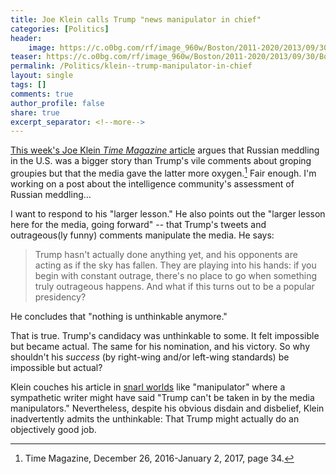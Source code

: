 ```yaml
---
title: Joe Klein calls Trump "news manipulator in chief"
categories: [Politics]
header:
    image: https://c.o0bg.com/rf/image_960w/Boston/2011-2020/2013/09/30/BostonGlobe.com/Arts/Images/9514039372_c6dbe9a127_o.jpg
teaser: https://c.o0bg.com/rf/image_960w/Boston/2011-2020/2013/09/30/BostonGlobe.com/Arts/Images/9514039372_c6dbe9a127_o.jpg
permalink: /Politics/klein--trump-manipulator-in-chief
layout: single
tags: []
comments: true
author_profile: false
share: true
excerpt_separator: <!--more-->
---
```


[This week's Joe Klein *Time Magazine* article](http://time.com/4606103/donald-trump-news-manipulator-in-chief/) argues that Russian meddling in the U.S. was a bigger story than Trump's vile comments about groping groupies but that the media gave the latter more oxygen.[^1] Fair enough. I'm working on a post about the intelligence community's assessment of Russian meddling... 

I want to respond to his "larger lesson." He also points out the "larger lesson here for the media, going forward" -- that Trump's tweets and outrageous(ly funny) comments manipulate the media. He says: 

>Trump hasn't actually done anything yet, and his opponents are acting as if the sky has fallen. They are playing into his hands: if you begin with constant outrage, there's no place to go when something truly outrageous happens. And what if this turns out to be a popular presidency? 

He concludes that "nothing is unthinkable anymore."

That is true. Trump's candidacy was unthinkable to some. It felt impossible but became actual. The same for his nomination, and his victory. So why shouldn't his *success* (by right-wing and/or left-wing standards) be impossible but actual? 

Klein couches his article in [snarl worlds](http://rationalwiki.org/wiki/Loaded_language#Snarl_words) like "manipulator" where a sympathetic writer might have said "Trump can't be taken in by the media manipulators." Nevertheless, despite his obvious disdain and disbelief, Klein inadvertently admits the unthinkable: That Trump might actually do an objectively good job. 

[^1]: Time Magazine, December 26, 2016-January 2, 2017, page 34. 